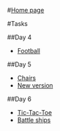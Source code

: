 #[Home page](https://dhunko.github.io/SS_WebUI_courses/ "Home page")

#Tasks

 ##Day 4
- [Football](https://github.com/dhunko/SS_WebUI_courses/blob/master/football.js "Football")

 ##Day 5
- [Chairs](https://github.com/dhunko/SS_WebUI_courses/blob/master/chairs.js "Chairs")
- [New version](https://github.com/dhunko/SS_WebUI_courses/blob/master/nextVersion.js "New version")

 ##Day 6
- [Tic-Tac-Toe](https://github.com/dhunko/SS_WebUI_courses/blob/master/task6_1.js "Tic-Tac-Toe")
- [Battle ships](https://github.com/dhunko/SS_WebUI_courses/blob/master/task6_1battleShips.js "Battle ships")

